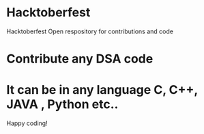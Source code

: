 # Hacktoberfest
Hacktoberfest Open respository for contributions and code

# Contribute any DSA code 
# It can be in any language C, C++, JAVA , Python etc..

Happy coding!
